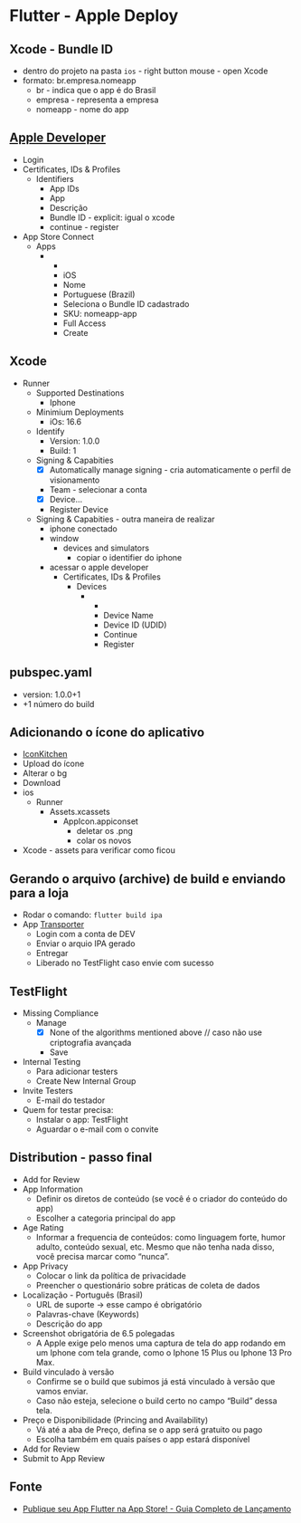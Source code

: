 # Flutter - Apple Deploy

## Xcode - Bundle ID
- dentro do projeto na pasta ```ios``` - right button mouse - open Xcode
- formato: br.empresa.nomeapp
  - br - indica que o app é do Brasil
  - empresa - representa a empresa
  - nomeapp - nome do app

## [Apple Developer](developer.apple.com)
- Login
- Certificates, IDs & Profiles
  - Identifiers
    - App IDs
    - App
    - Descrição
    - Bundle ID - explicit: igual o xcode
    - continue - register
- App Store Connect
  - Apps
    - +
      - iOS
      - Nome
      - Portuguese (Brazil)
      - Seleciona o Bundle ID cadastrado
      - SKU: nomeapp-app
      - Full Access
      - Create

## Xcode
- Runner
  - Supported Destinations
    - Iphone
  - Minimium Deployments
    - iOs: 16.6
  - Identify
    - Version: 1.0.0
    - Build: 1
  - Signing & Capabities
    - [x] Automatically manage signing - cria automaticamente o perfil de visionamento
    - Team - selecionar a conta
    - [x] Device…
    - Register Device
  - Signing & Capabities - outra maneira de realizar
    - iphone conectado
    - window
      - devices and simulators
        - copiar o identifier do iphone
    - acessar o apple developer
      - Certificates, IDs & Profiles
        - Devices
          - +
            - Device Name
            - Device ID (UDID)
            - Continue
            - Register

## pubspec.yaml
- version: 1.0.0+1
- +1 número do build

## Adicionando o ícone do aplicativo
- [IconKitchen](https://icon.kitchen/i/H4sIAAAAAAAAA6tWKkvMKU0tVrKqVkpJLMoOyUjNTVWySkvMKU6t1VHKzU8pzQHJRisl5qUU5WemKOkoZeYXA8ny1CSl2FoApT8%2BHkAAAAA%3D)
- Upload do ícone
- Alterar o bg
- Download
- ios
  - Runner
    - Assets.xcassets
      - AppIcon.appiconset
        - deletar os .png
        - colar os novos
- Xcode - assets para verificar como ficou

## Gerando o arquivo (archive) de build e enviando para a loja
- Rodar o comando: ```flutter build ipa```
- App [Transporter](https://apps.apple.com/br/app/transporter/id1450874784?mt=12)
  - Login com a conta de DEV
  - Enviar o arquio IPA gerado
  - Entregar
  - Liberado no TestFlight caso envie com sucesso

## TestFlight
- Missing Compliance
  - Manage
    - [x] None of the algorithms mentioned above // caso não use criptografia avançada
    - Save
- Internal Testing
  - Para adicionar testers
  - Create New Internal Group
- Invite Testers
  - E-mail do testador
- Quem for testar precisa:
  - Instalar o app: TestFlight
  - Aguardar o e-mail com o convite

## Distribution - passo final
- Add for Review
- App Information
  - Definir os diretos de conteúdo (se você é o criador do conteúdo do app)
  - Escolher a categoria principal do app
- Age Rating
  - Informar a frequencia de conteúdos: como linguagem forte, humor adulto, conteúdo sexual, etc. Mesmo que não tenha nada disso, você precisa marcar como “nunca”.
- App Privacy
  - Colocar o link da política de privacidade
  - Preencher o questionário sobre práticas de coleta de dados
- Localização - Português (Brasil)
  - URL de suporte -> esse campo é obrigatório
  - Palavras-chave (Keywords)
  - Descrição do app
- Screenshot obrigatória de 6.5 polegadas
  - A Apple exige pelo menos uma captura de tela do app rodando em um Iphone com tela grande, como o Iphone 15 Plus ou Iphone 13 Pro Max.
- Build vinculado à versão
  - Confirme se o build que subimos já está vinculado à versão que vamos enviar.
  - Caso não esteja, selecione o build certo no campo “Build” dessa tela.
- Preço e Disponibilidade (Princing and Availability)
  - Vá até a aba de Preço, defina se o app será gratuito ou pago
  - Escolha também em quais países o app estará disponível
- Add for Review
- Submit to App Review

## Fonte
- [Publique seu App Flutter na App Store! - Guia Completo de Lançamento](https://www.youtube.com/watch?v=bMHBfdLmB2Y&ab_channel=FlutterBrasil)

